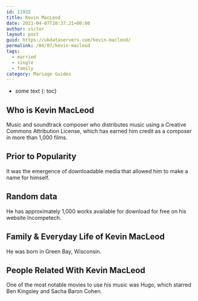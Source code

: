 ```yaml
---
id: 11932
title: Kevin MacLeod
date: 2021-04-07T10:37:21+00:00
author: victor
layout: post
guid: https://ukdataservers.com/kevin-macleod/
permalink: /04/07/kevin-macleod  
tags:
  - married
  - single
  - family
category: Mariage Guides
---
```


* some text
{: toc}


## Who is Kevin MacLeod



Music and soundtrack composer who distributes music using a Creative Commons Attribution License, which has earned him credit as a composer in more than 1,000 films.

                
                
                
## Prior to Popularity



It was the emergence of downloadable media that allowed him to make a name for himself.

                
                
                
## Random data



He has approximately 1,000 works available for download for free on his website Incompetech.

                
                
                
## Family & Everyday Life of Kevin MacLeod



He was born in Green Bay, Wisconsin.

                
                
                
## People Related With Kevin MacLeod



One of the most notable movies to use his music was Hugo, which starred Ben Kingsley and Sacha Baron Cohen.

                
              
            
          
          
          